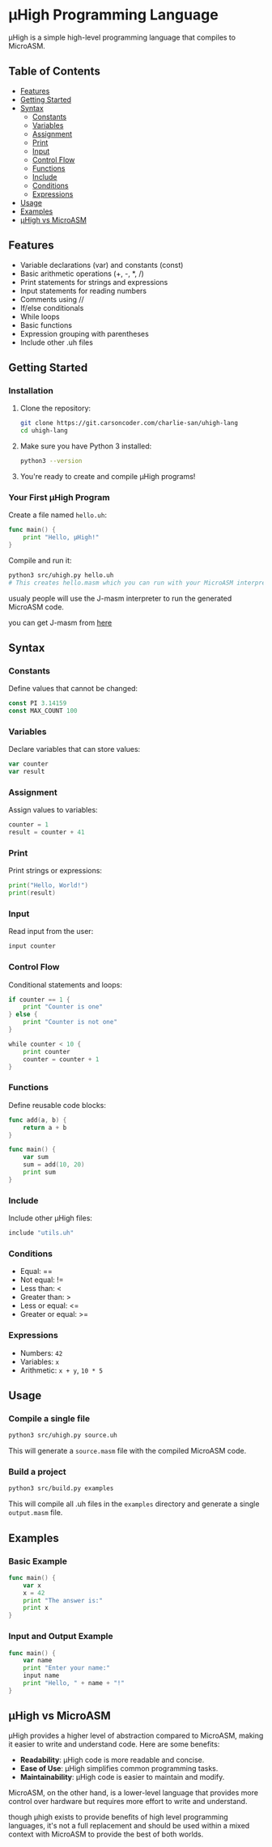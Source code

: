 # μHigh Programming Language

μHigh is a simple high-level programming language that compiles to MicroASM.

## Table of Contents
- [Features](#features)
- [Getting Started](#getting-started)
- [Syntax](#syntax)
  - [Constants](#constants)
  - [Variables](#variables)
  - [Assignment](#assignment)
  - [Print](#print)
  - [Input](#input)
  - [Control Flow](#control-flow)
  - [Functions](#functions)
  - [Include](#include)
  - [Conditions](#conditions)
  - [Expressions](#expressions)
- [Usage](#usage)
- [Examples](#examples)
- [μHigh vs MicroASM](#μhigh-vs-microasm)

## Features

- Variable declarations (var) and constants (const)
- Basic arithmetic operations (+, -, *, /)
- Print statements for strings and expressions
- Input statements for reading numbers
- Comments using //
- If/else conditionals
- While loops
- Basic functions
- Expression grouping with parentheses
- Include other .uh files

## Getting Started

### Installation

1. Clone the repository:
   ```bash
   git clone https://git.carsoncoder.com/charlie-san/uhigh-lang
   cd uhigh-lang
   ```

2. Make sure you have Python 3 installed:
   ```bash
   python3 --version
   ```

3. You're ready to create and compile μHigh programs!

### Your First μHigh Program

Create a file named `hello.uh`:

```go
func main() {
    print "Hello, μHigh!"
}
```

Compile and run it:

```bash
python3 src/uhigh.py hello.uh
# This creates hello.masm which you can run with your MicroASM interpreter
```

usualy people will use the J-masm interpreter to run the generated MicroASM code.

you can get J-masm from [here](https://git.carsoncoder.com/finite/jmasm)


## Syntax

### Constants

Define values that cannot be changed:

```go
const PI 3.14159
const MAX_COUNT 100
```

### Variables

Declare variables that can store values:

```go
var counter
var result
```

### Assignment

Assign values to variables:

```go
counter = 1
result = counter + 41
```

### Print

Print strings or expressions:

```go
print("Hello, World!")
print(result)
```

### Input

Read input from the user:

```go
input counter
```

### Control Flow

Conditional statements and loops:

```go
if counter == 1 {
    print "Counter is one"
} else {
    print "Counter is not one"
}

while counter < 10 {
    print counter
    counter = counter + 1
}
```

### Functions

Define reusable code blocks:

```go
func add(a, b) {
    return a + b
}

func main() {
    var sum
    sum = add(10, 20)
    print sum
}
```

### Include

Include other μHigh files:

```go
include "utils.uh"
```

### Conditions
- Equal: ==
- Not equal: !=
- Less than: <
- Greater than: >
- Less or equal: <=
- Greater or equal: >=

### Expressions
- Numbers: `42`
- Variables: `x`
- Arithmetic: `x + y`, `10 * 5`

## Usage

### Compile a single file

```bash
python3 src/uhigh.py source.uh
```

This will generate a `source.masm` file with the compiled MicroASM code.

### Build a project

```bash
python3 src/build.py examples
```

This will compile all .uh files in the `examples` directory and generate a single `output.masm` file.

## Examples

### Basic Example

```go
func main() {
    var x
    x = 42
    print "The answer is:"
    print x
}
```

### Input and Output Example

```go
func main() {
    var name
    print "Enter your name:"
    input name
    print "Hello, " + name + "!"
}
```

## μHigh vs MicroASM

μHigh provides a higher level of abstraction compared to MicroASM, making it easier to write and understand code. Here are some benefits:

- **Readability**: μHigh code is more readable and concise.
- **Ease of Use**: μHigh simplifies common programming tasks.
- **Maintainability**: μHigh code is easier to maintain and modify.

MicroASM, on the other hand, is a lower-level language that provides more control over hardware but requires more effort to write and understand.

though µhigh exists to provide benefits of high level programming languages, it's not a full replacement and should be used within a mixed context with MicroASM to provide the best of both worlds.